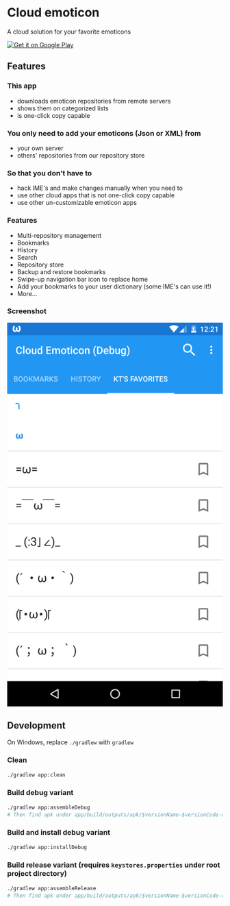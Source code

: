 # Cloud emoticon

A cloud solution for your favorite emoticons

<a href="https://play.google.com/store/apps/details?id=org.ktachibana.cloudemoji&utm_source=global_co&utm_medium=prtnr&utm_content=Mar2515&utm_campaign=PartBadge&pcampaignid=MKT-AC-global-none-all-co-pr-py-PartBadges-Oct1515-1"><img alt="Get it on Google Play" src="https://play.google.com/intl/en_us/badges/images/apps/en-play-badge.png" /></a>

## Features

### This app
* downloads emoticon repositories from remote servers
* shows them on categorized lists
* is one-click copy capable

### You only need to add your emoticons (Json or XML) from
* your own server
* others' repositories from our repository store

### So that you don't have to
* hack IME's and make changes manually when you need to
* use other cloud apps that is not one-click copy capable
* use other un-customizable emoticon apps

### Features
* Multi-repository management
* Bookmarks
* History
* Search
* Repository store
* Backup and restore bookmarks
* Swipe-up navigation bar icon to replace home
* Add your bookmarks to your user dictionary (some IME's can use it!)
* More...

### Screenshot
![screenshot](https://raw.githubusercontent.com/KTachibanaM/cloudemoji/master/screenshots/phone/repo.png)

## Development

On Windows, replace `./gradlew` with `gradlew`

### Clean
```bash
./gradlew app:clean
```

### Build debug variant
```bash
./gradlew app:assembleDebug
# Then find apk under app/build/outputs/apk/$versionName-$versionCode-debug.apk
```

### Build and install debug variant
```bash
./gradlew app:installDebug
```

### Build release variant (requires `keystores.properties` under root project directory)
```bash
./gradlew app:assembleRelease
# Then find apk under app/build/outputs/apk/$versionName-$versionCode-release.apk
```